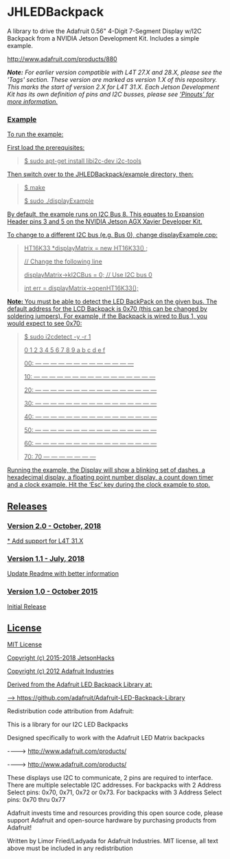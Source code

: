 # JHLEDBackpack

A library to drive the Adafruit 0.56" 4-Digit 7-Segment Display w/I2C Backpack
from a NVIDIA Jetson Development Kit. Includes a simple example.

http://www.adafruit.com/products/880

<em><strong>Note:</strong> For earlier version compatible with L4T 27.X and 28.X, please see the 'Tags' section. These version are marked as version 1.X of this repository. This marks the start of version 2.X for L4T 31.X. Each Jetson Development Kit has its own definition of pins and I2C busses, please see <a href="https://www.jetsonhacks.com/" title="JetsonHacks"> 'Pinouts' for more information.</em>

<h3>Example</h3>
To run the example:

First load the prerequisites:

<blockquote>
$ sudo apt-get install libi2c-dev i2c-tools</blockquote>

Then switch over to the JHLEDBackpack/example directory, then:

<blockquote>
$ make
  
$ sudo ./displayExample</blockquote>

By default, the example runs on I2C Bus 8. This equates to Expansion Header pins 3 and 5 on the NVIDIA Jetson AGX Xavier Developer Kit.

To change to a different I2C bus (e.g. Bus 0), change displayExample.cpp:

<blockquote>
HT16K33 *displayMatrix = new HT16K33() ;
  
// Change the following line

displayMatrix->kI2CBus = 0; // Use I2C bus 0 

int err = displayMatrix->openHT16K33();</blockquote>

<strong>Note: </strong> You must be able to detect the LED BackPack on the given bus. The default address for the LCD Backpack is 0x70 (this can be changed by soldering jumpers). For example, if the Backpack is wired to Bus 1, you would expect to see 0x70:

<blockquote>
$ sudo i2cdetect -y -r 1
  

0 1 2 3 4 5 6 7 8 9 a b c d e f

00: — — — — — — — — — — — — —

10: — — — — — — — — — — — — — — — —

20: — — — — — — — — — — — — — — — —

30: — — — — — — — — — — — — — — — —

40: — — — — — — — — — — — — — — — —

50: — — — — — — — — — — — — — — — —

60: — — — — — — — — — — — — — — — —

70: 70 — — — — — — —</blockquote>


Running the example, the Display will show a blinking set of dashes, a hexadecimal display, a floating point number display, a count down timer and a clock example. Hit the ‘Esc’ key during the clock example to stop.

<h2>Releases</h2>
<h3>Version 2.0 - October, 2018</h3>
* Add support for L4T 31.X

<h3>Version 1.1 - July, 2018</h3>
Update Readme with better information

<h3>Version 1.0 - October 2015</h3>
Initial Release

<h2>License</h2>

MIT License

Copyright (c) 2015-2018 JetsonHacks

Copyright (c) 2012  Adafruit Industries

Derived from the Adafruit LED Backpack Library at:

--> https://github.com/adafruit/Adafruit-LED-Backpack-Library

Redistribution code attribution from Adafruit:

  This is a library for our I2C LED Backpacks

  Designed specifically to work with the Adafruit LED Matrix backpacks

  ----> http://www.adafruit.com/products/

  ----> http://www.adafruit.com/products/

  These displays use I2C to communicate, 2 pins are required to
  interface. There are multiple selectable I2C addresses. For backpacks
  with 2 Address Select pins: 0x70, 0x71, 0x72 or 0x73. For backpacks
  with 3 Address Select pins: 0x70 thru 0x77

  Adafruit invests time and resources providing this open source code,
  please support Adafruit and open-source hardware by purchasing
  products from Adafruit!

  Written by Limor Fried/Ladyada for Adafruit Industries.
  MIT license, all text above must be included in any redistribution

